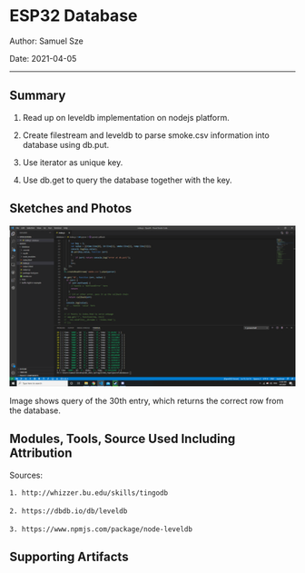 #  ESP32 Database 

Author: Samuel Sze

Date: 2021-04-05

-----

## Summary
1. Read up on leveldb implementation on nodejs platform. 

2. Create filestream and leveldb to parse smoke.csv information into database using db.put. 

3. Use iterator as unique key.

4. Use db.get to query the database together with the key. 


## Sketches and Photos
<img src="images/db.png" width="" height="" />

Image shows query of the 30th entry, which returns the correct row from the database.

## Modules, Tools, Source Used Including Attribution
Sources:

    1. http://whizzer.bu.edu/skills/tingodb

    2. https://dbdb.io/db/leveldb

    3. https://www.npmjs.com/package/node-leveldb

## Supporting Artifacts
